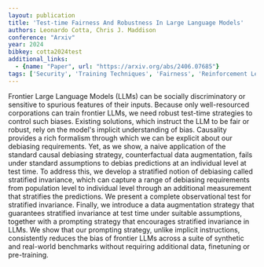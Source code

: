 ```yaml
---
layout: publication
title: 'Test-time Fairness And Robustness In Large Language Models'
authors: Leonardo Cotta, Chris J. Maddison
conference: "Arxiv"
year: 2024
bibkey: cotta2024test
additional_links:
  - {name: "Paper", url: "https://arxiv.org/abs/2406.07685"}
tags: ['Security', 'Training Techniques', 'Fairness', 'Reinforcement Learning', 'RAG', 'Bias Mitigation', 'Ethics and Bias', 'Prompting', 'Pre-Training']
---
```

Frontier Large Language Models (LLMs) can be socially discriminatory or
sensitive to spurious features of their inputs. Because only well-resourced
corporations can train frontier LLMs, we need robust test-time strategies to
control such biases. Existing solutions, which instruct the LLM to be fair or
robust, rely on the model's implicit understanding of bias. Causality provides
a rich formalism through which we can be explicit about our debiasing
requirements. Yet, as we show, a naive application of the standard causal
debiasing strategy, counterfactual data augmentation, fails under standard
assumptions to debias predictions at an individual level at test time. To
address this, we develop a stratified notion of debiasing called stratified
invariance, which can capture a range of debiasing requirements from population
level to individual level through an additional measurement that stratifies the
predictions. We present a complete observational test for stratified
invariance. Finally, we introduce a data augmentation strategy that guarantees
stratified invariance at test time under suitable assumptions, together with a
prompting strategy that encourages stratified invariance in LLMs. We show that
our prompting strategy, unlike implicit instructions, consistently reduces the
bias of frontier LLMs across a suite of synthetic and real-world benchmarks
without requiring additional data, finetuning or pre-training.
